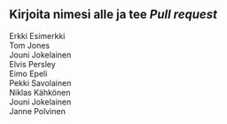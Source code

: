 ## Kirjoita nimesi alle ja tee *Pull request*
Erkki Esimerkki  
Tom Jones  
Jouni Jokelainen  
Elvis Persley  
Eimo Epeli  
Pekki Savolainen   
Niklas Kähkönen  
Jouni Jokelainen  
Janne Polvinen  



